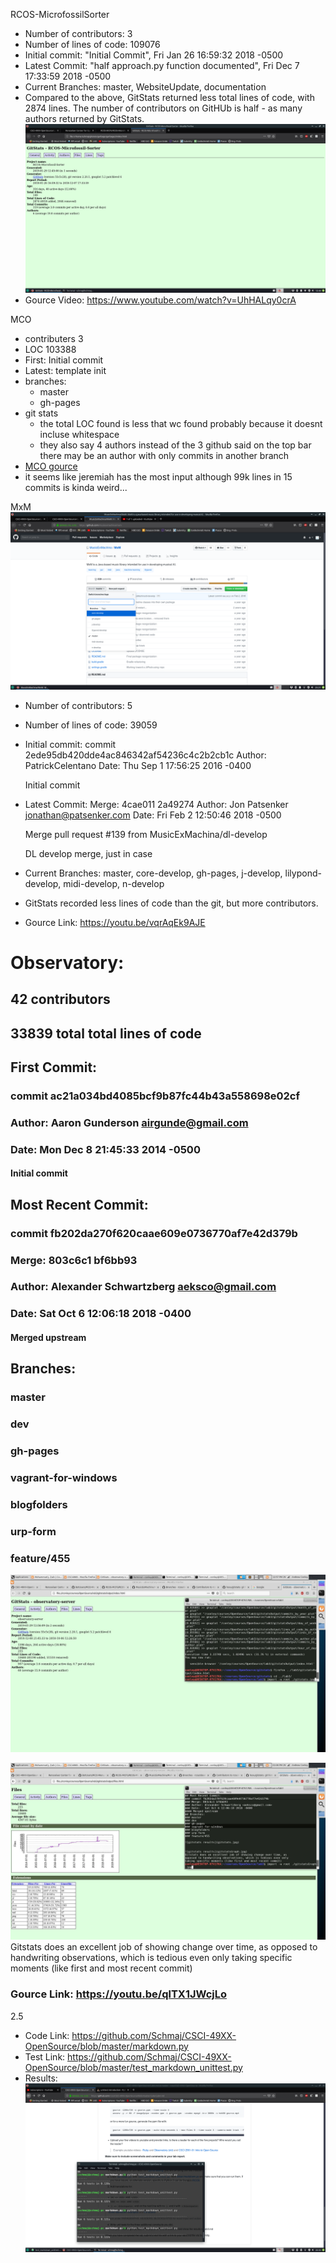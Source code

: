 RCOS-MicrofossilSorter
- Number of contributors: 3
- Number of lines of code: 109076
- Initial commit: "Initial Commit", Fri Jan 26 16:59:32 2018 -0500
- Latest Commit: "half approach.py function documented", Fri Dec 7 17:33:59 2018 -0500
- Current Branches: master, WebsiteUpdate, documentation
- Compared to the above, GitStats returned less total lines of code, with 2874 lines. The number of contributors on GitHUb is half - as many authors returned by GitStats.
![MCFS GitStats](images/GitStatsMCFS.png)
- Gource Video: https://www.youtube.com/watch?v=UhHALqy0crA

MCO
- contributers 3
- LOC 103388
- First: Initial commit
- Latest: template init
- branches:
	- master
	- gh-pages
- git stats
	- the total LOC found is less that wc found probably because it doesnt incluse whitespace
	- they also say 4 authors instead of the 3 github said on the top bar there may be an author with only commits in another branch
- [MCO gource](http://www.bierysbargainbarn.com/gource.mp4)
- it seems like jeremiah has the most input although 99k lines in 15 commits is kinda weird...

MxM
![MxM GitHub](images/MxM.png)
- Number of contributors: 5
- Number of lines of code: 39059
- Initial commit: commit 2ede95db420dde4ac846342af54236c4c2b2cb1c
Author: PatrickCelentano <dr0ideka>
Date:   Thu Sep 1 17:56:25 2016 -0400

    Initial commit
- Latest Commit: Merge: 4cae011 2a49274
Author: Jon Patsenker <jonathan@patsenker.com>
Date:   Fri Feb 2 12:50:46 2018 -0500

    Merge pull request #139 from MusicExMachina/dl-develop
    
    DL develop merge, just in case
- Current Branches: master, core-develop, gh-pages, j-develop, lilypond-develop, midi-develop, n-develop
- GitStats recorded less lines of code than the git, but more contributors.
- Gource Link: https://youtu.be/vqrAqEk9AJE

# Observatory:
## 42 contributors
## 33839 total total lines of code
## First Commit: 
### commit ac21a034bd4085bcf9b87fc44b43a558698e02cf
### Author: Aaron Gunderson <airgunde@gmail.com>
### Date:   Mon Dec 8 21:45:33 2014 -0500
#### Initial commit
## Most Recent Commit:
### commit fb202da270f620caae609e0736770af7e42d379b
### Merge: 803c6c1 bf6bb93
### Author: Alexander Schwartzberg <aeksco@gmail.com>
### Date:   Sat Oct 6 12:06:18 2018 -0400
#### Merged upstream
## Branches:
### master
### dev
### gh-pages
### vagrant-for-windows
### blogfolders
### urp-form
### feature/455

![gitstats results](images/gitstats.jpg)


![gitstats results](images/gitstatsGraph.jpg)
Gitstats does an excellent job of showing change over time, as
opposed to handwriting observations, which is tedious even only
taking specific moments (like first and most recent commit)

### Gource Link: https://youtu.be/qlTX1JWcjLo

2.5 
- Code Link: https://github.com/Schmaj/CSCI-49XX-OpenSource/blob/master/markdown.py
- Test Link: https://github.com/Schmaj/CSCI-49XX-OpenSource/blob/master/test_markdown_unittest.py
- Results: ![Test Results](images/Test1.png)
